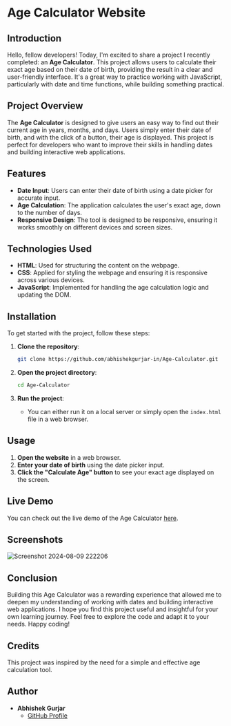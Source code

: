 # Age Calculator Website

## Introduction

Hello, fellow developers! Today, I'm excited to share a project I recently completed: an **Age Calculator**. This project allows users to calculate their exact age based on their date of birth, providing the result in a clear and user-friendly interface. It's a great way to practice working with JavaScript, particularly with date and time functions, while building something practical.

## Project Overview

The **Age Calculator** is designed to give users an easy way to find out their current age in years, months, and days. Users simply enter their date of birth, and with the click of a button, their age is displayed. This project is perfect for developers who want to improve their skills in handling dates and building interactive web applications.

## Features

- **Date Input**: Users can enter their date of birth using a date picker for accurate input.
- **Age Calculation**: The application calculates the user's exact age, down to the number of days.
- **Responsive Design**: The tool is designed to be responsive, ensuring it works smoothly on different devices and screen sizes.

## Technologies Used

- **HTML**: Used for structuring the content on the webpage.
- **CSS**: Applied for styling the webpage and ensuring it is responsive across various devices.
- **JavaScript**: Implemented for handling the age calculation logic and updating the DOM.

## Installation

To get started with the project, follow these steps:

1. **Clone the repository**:
    ```bash
    git clone https://github.com/abhishekgurjar-in/Age-Calculator.git
    ```

2. **Open the project directory**:
    ```bash
    cd Age-Calculator
    ```

3. **Run the project**:
    - You can either run it on a local server or simply open the `index.html` file in a web browser.

## Usage

1. **Open the website** in a web browser.
2. **Enter your date of birth** using the date picker input.
3. **Click the "Calculate Age" button** to see your exact age displayed on the screen.



## Live Demo

You can check out the live demo of the Age Calculator [here](https://abhishekgurjar-in.github.io/Age-Calculator/).
## Screenshots
![Screenshot 2024-08-09 222206](https://github.com/user-attachments/assets/271b87ba-29c5-47cc-a1f6-7cd1ac2d9957)


## Conclusion

Building this Age Calculator was a rewarding experience that allowed me to deepen my understanding of working with dates and building interactive web applications. I hope you find this project useful and insightful for your own learning journey. Feel free to explore the code and adapt it to your needs. Happy coding!

## Credits

This project was inspired by the need for a simple and effective age calculation tool.

## Author

- **Abhishek Gurjar**
  - [GitHub Profile](https://github.com/abhishekgurjar-in)


